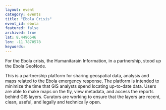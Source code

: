 ```yaml
---
layout: event
category: events
title: "Ebola Crisis"
event_id: ebola
featured: false
archived: true
lat: 8.4496546
lon: -11.7870578
keywords:
---
```

For the Ebola crisis, the Humanitarain Information, in a partnership, stood up the Ebola GeoNode.

This is a partnership platform for sharing geospatial data, analysis and maps related to the Ebola emergency response. The platform is intended to minimize the time that GIS analysts spend locating up-to-date data. Users are able to make maps on the fly, view metadata, and access the reports behind GIS layers. Curators are working to ensure that the layers are recent, clean, useful, and legally and technically open. 
